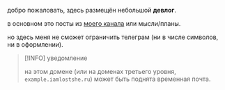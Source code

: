 добро пожаловать, здесь размещён небольшой **девлог**.

в основном это посты из [моего канала](https://t.me/iamlostshe_blog) или мысли/планы.

но здесь меня не сможет ограничить телеграм (ни в числе символов, ни в оформлении).

> [!INFO] уведомление
>
> на этом домене (или на доменах третьего уровня, `example.iamlostshe.ru`) может быть поднята временная почта.
